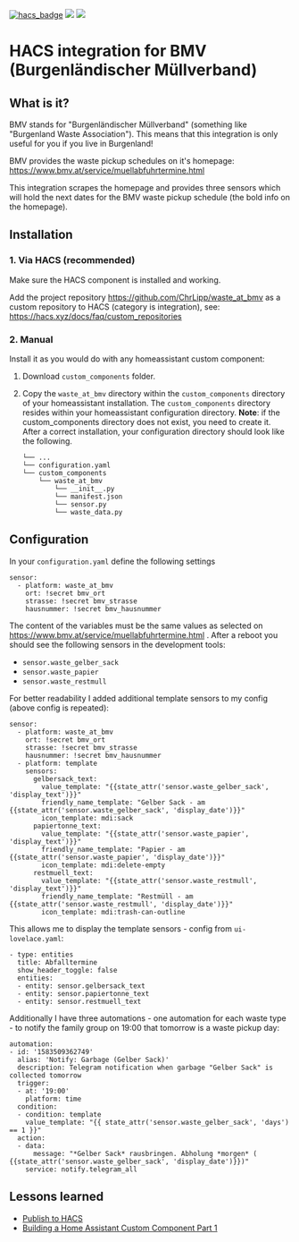 [![hacs_badge](https://img.shields.io/badge/HACS-Custom-41BDF5.svg)](https://github.com/hacs/integration)
[![](https://img.shields.io/github/release/ChrLipp/waste_at_bmv/all.svg)](https://github.com/ChrLipp/waste_at_bmv/releases)
[![](https://img.shields.io/badge/MAINTAINER-%40ChrLipp-green)](https://github.com/ChrLipp)


# HACS integration for BMV (Burgenländischer Müllverband)

## What is it?

BMV stands for "Burgenländischer Müllverband" (something like "Burgenland Waste Association"). This means that this integration is only useful for you if you live in Burgenland!

BMV provides the waste pickup schedules on it's homepage: https://www.bmv.at/service/muellabfuhrtermine.html

This integration scrapes the homepage and provides three sensors which will hold the next dates for the BMV waste pickup schedule (the bold info on the homepage).

## Installation

### 1. Via HACS (recommended)

Make sure the HACS component is installed and working.

Add the project repository https://github.com/ChrLipp/waste_at_bmv as a custom repository to HACS
(category is integration), see: https://hacs.xyz/docs/faq/custom_repositories

### 2. Manual

Install it as you would do with any homeassistant custom component:

1. Download `custom_components` folder.
2. Copy the `waste_at_bmv` directory within the `custom_components` directory of your homeassistant installation. The `custom_components` directory resides within your homeassistant configuration directory.
**Note**: if the custom_components directory does not exist, you need to create it.
After a correct installation, your configuration directory should look like the following.

    ```
    └── ...
    └── configuration.yaml
    └── custom_components
        └── waste_at_bmv
            └── __init__.py
            └── manifest.json
            └── sensor.py
            └── waste_data.py
    ```

## Configuration

In your `configuration.yaml` define the following settings

    sensor:
      - platform: waste_at_bmv
        ort: !secret bmv_ort
        strasse: !secret bmv_strasse
        hausnummer: !secret bmv_hausnummer

The content of the variables must be the same values as selected on https://www.bmv.at/service/muellabfuhrtermine.html . After a reboot you should see the following sensors in the development tools:

- `sensor.waste_gelber_sack`
- `sensor.waste_papier`
- `sensor.waste_restmull`

For better readability I added additional template sensors to my config (above config is repeated):

    sensor:
      - platform: waste_at_bmv
        ort: !secret bmv_ort
        strasse: !secret bmv_strasse
        hausnummer: !secret bmv_hausnummer
      - platform: template
        sensors:
          gelbersack_text:
            value_template: "{{state_attr('sensor.waste_gelber_sack', 'display_text')}}"
            friendly_name_template: "Gelber Sack - am {{state_attr('sensor.waste_gelber_sack', 'display_date')}}"
            icon_template: mdi:sack
          papiertonne_text:
            value_template: "{{state_attr('sensor.waste_papier', 'display_text')}}"
            friendly_name_template: "Papier - am {{state_attr('sensor.waste_papier', 'display_date')}}"
            icon_template: mdi:delete-empty
          restmuell_text:
            value_template: "{{state_attr('sensor.waste_restmull', 'display_text')}}"
            friendly_name_template: "Restmüll - am {{state_attr('sensor.waste_restmull', 'display_date')}}"
            icon_template: mdi:trash-can-outline

This allows me to display the template sensors - config from  `ui-lovelace.yaml`:

    - type: entities
      title: Abfalltermine
      show_header_toggle: false
      entities:
      - entity: sensor.gelbersack_text
      - entity: sensor.papiertonne_text
      - entity: sensor.restmuell_text

Additionally I have three automations -  one automation for each waste type - to notify the family group on 19:00 that tomorrow is a waste pickup day:

    automation:
    - id: '1583509362749'
      alias: 'Notify: Garbage (Gelber Sack)'
      description: Telegram notification when garbage "Gelber Sack" is collected tomorrow
      trigger:
      - at: '19:00'
        platform: time
      condition:
      - condition: template
        value_template: "{{ state_attr('sensor.waste_gelber_sack', 'days') == 1 }}"
      action:
      - data:
          message: "*Gelber Sack* rausbringen. Abholung *morgen* ( {{state_attr('sensor.waste_gelber_sack', 'display_date')}})"
        service: notify.telegram_all

## Lessons learned

- [Publish to HACS](https://hacs.xyz/docs/publish/start)
- [Building a Home Assistant Custom Component Part 1](https://aarongodfrey.dev/home%20automation/building_a_home_assistant_custom_component_part_1/)
